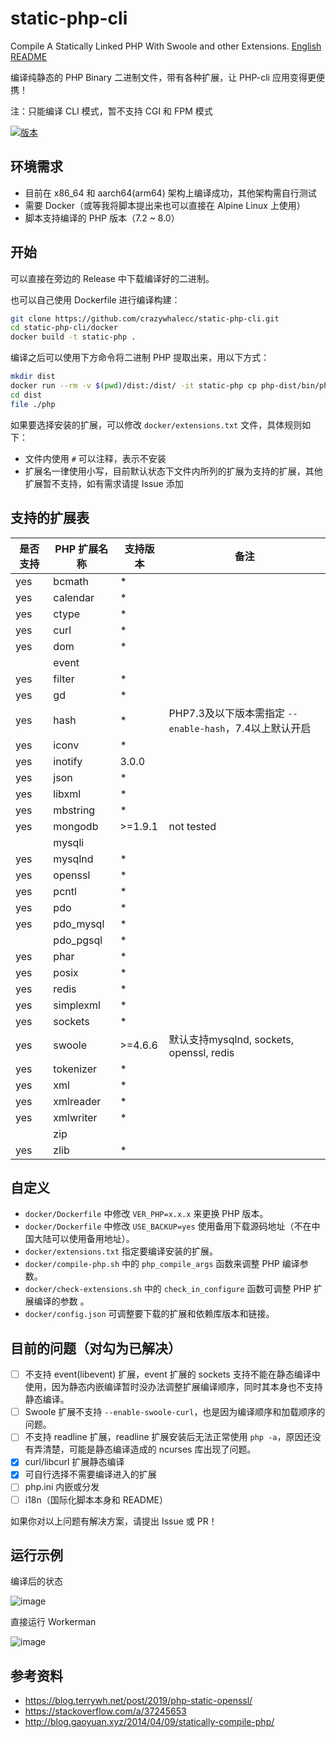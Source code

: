 # static-php-cli
Compile A Statically Linked PHP With Swoole and other Extensions. [English README](/README-en.md)

编译纯静态的 PHP Binary 二进制文件，带有各种扩展，让 PHP-cli 应用变得更便携！

注：只能编译 CLI 模式，暂不支持 CGI 和 FPM 模式

[![版本](https://img.shields.io/badge/script--version-1.3.0-green.svg)]()

## 环境需求
- 目前在 x86_64 和 aarch64(arm64) 架构上编译成功，其他架构需自行测试
- 需要 Docker（或等我将脚本提出来也可以直接在 Alpine Linux 上使用）
- 脚本支持编译的 PHP 版本（7.2 ~ 8.0）

## 开始
可以直接在旁边的 Release 中下载编译好的二进制。

也可以自己使用 Dockerfile 进行编译构建：
```bash
git clone https://github.com/crazywhalecc/static-php-cli.git
cd static-php-cli/docker
docker build -t static-php .
```

编译之后可以使用下方命令将二进制 PHP 提取出来，用以下方式：
```bash
mkdir dist
docker run --rm -v $(pwd)/dist:/dist/ -it static-php cp php-dist/bin/php /dist/
cd dist
file ./php
```

如果要选择安装的扩展，可以修改 `docker/extensions.txt` 文件，具体规则如下：
- 文件内使用 `#` 可以注释，表示不安装
- 扩展名一律使用小写，目前默认状态下文件内所列的扩展为支持的扩展，其他扩展暂不支持，如有需求请提 Issue 添加

## 支持的扩展表
| 是否支持 | PHP 扩展名称 | 支持版本 | 备注                                                    |
| -------- | ------------ | -------- | ------------------------------------------------------- |
| yes      | bcmath       | *        |                                                         |
| yes      | calendar     | *        |                                                         |
| yes      | ctype        | *        |                                                         |
| yes      | curl         | *        |                                                         |
| yes      | dom          | *        |                                                         |
|          | event        |          |                                                         |
| yes      | filter       | *        |                                                         |
| yes      | gd           | *        |                                                         |
| yes      | hash         | *        | PHP7.3及以下版本需指定 `--enable-hash`，7.4以上默认开启 |
| yes      | iconv        | *        |                                                         |
| yes      | inotify      | 3.0.0    |                                                         |
| yes      | json         | *        |                                                         |
| yes      | libxml       | *        |                                                         |
| yes      | mbstring     | *        |                                                         |
| yes      | mongodb      | >=1.9.1  | not tested                                              |
|          | mysqli       |          |                                                         |
| yes      | mysqlnd      | *        |                                                         |
| yes      | openssl      | *        |                                                         |
| yes      | pcntl        | *        |                                                         |
| yes      | pdo          | *        |                                                         |
| yes      | pdo_mysql    | *        |                                                         |
|          | pdo_pgsql    | *        |                                                         |
| yes      | phar         | *        |                                                         |
| yes      | posix        | *        |                                                         |
| yes      | redis        | *        |                                                         |
| yes      | simplexml    | *        |                                                         |
| yes      | sockets      | *        |                                                         |
| yes      | swoole       | >=4.6.6  | 默认支持mysqlnd, sockets, openssl, redis                |
| yes      | tokenizer    | *        |                                                         |
| yes      | xml          | *        |                                                         |
| yes      | xmlreader    | *        |                                                         |
| yes      | xmlwriter    | *        |                                                         |
|          | zip          |          |                                                         |
| yes      | zlib         | *        |                                                         |

## 自定义
- `docker/Dockerfile` 中修改 `VER_PHP=x.x.x` 来更换 PHP 版本。
- `docker/Dockerfile` 中修改 `USE_BACKUP=yes` 使用备用下载源码地址（不在中国大陆可以使用备用地址）。
- `docker/extensions.txt` 指定要编译安装的扩展。
- `docker/compile-php.sh` 中的 `php_compile_args` 函数来调整 PHP 编译参数。
- `docker/check-extensions.sh` 中的 `check_in_configure` 函数可调整 PHP 扩展编译的参数 。
- `docker/config.json` 可调整要下载的扩展和依赖库版本和链接。

## 目前的问题（对勾为已解决）
- [ ] 不支持 event(libevent) 扩展，event 扩展的 sockets 支持不能在静态编译中使用，因为静态内嵌编译暂时没办法调整扩展编译顺序，同时其本身也不支持静态编译。
- [ ] Swoole 扩展不支持 `--enable-swoole-curl`，也是因为编译顺序和加载顺序的问题。
- [ ] 不支持 readline 扩展，readline 扩展安装后无法正常使用 `php -a`，原因还没有弄清楚，可能是静态编译造成的 ncurses 库出现了问题。
- [X] curl/libcurl 扩展静态编译
- [X] 可自行选择不需要编译进入的扩展
- [ ] php.ini 内嵌或分发
- [ ] i18n（国际化脚本本身和 README）

如果你对以上问题有解决方案，请提出 Issue 或 PR！

## 运行示例
编译后的状态

![image](https://user-images.githubusercontent.com/20330940/120911319-219b3000-c6b9-11eb-82d1-b4309cfca8b3.png)

直接运行 Workerman

![image](https://user-images.githubusercontent.com/20330940/120911301-f7e20900-c6b8-11eb-99eb-ebc84ab95df0.png)

## 参考资料
- <https://blog.terrywh.net/post/2019/php-static-openssl/>
- <https://stackoverflow.com/a/37245653>
- <http://blog.gaoyuan.xyz/2014/04/09/statically-compile-php/>
